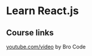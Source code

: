 # Learn React.js

## Course links

[youtube.com/video](https://www.youtube.com/watch?v=CgkZ7MvWUAA) by Bro Code